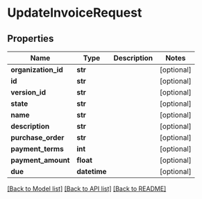 # UpdateInvoiceRequest

## Properties
Name | Type | Description | Notes
------------ | ------------- | ------------- | -------------
**organization_id** | **str** |  | [optional] 
**id** | **str** |  | [optional] 
**version_id** | **str** |  | [optional] 
**state** | **str** |  | [optional] 
**name** | **str** |  | [optional] 
**description** | **str** |  | [optional] 
**purchase_order** | **str** |  | [optional] 
**payment_terms** | **int** |  | [optional] 
**payment_amount** | **float** |  | [optional] 
**due** | **datetime** |  | [optional] 

[[Back to Model list]](../README.md#documentation-for-models) [[Back to API list]](../README.md#documentation-for-api-endpoints) [[Back to README]](../README.md)

